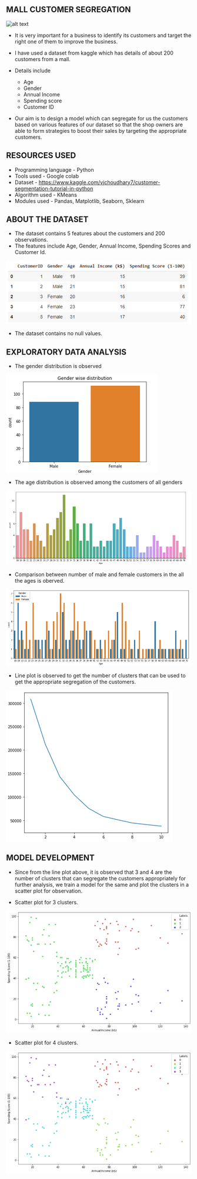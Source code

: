 ## MALL CUSTOMER SEGREGATION

![alt text](https://asaransom.com/wp-content/uploads/2018/12/shopping-in-east-aurora-ny-1500x609.jpg "Localities Explore")


* It is very important for a business to identify its customers and target the right one of them to improve the business.
* I have used a dataset from kaggle which has details of about 200 customers from a mall.
* Details include
    * Age
    * Gender
    * Annual Income
    * Spending score
    * Customer ID
    
* Our aim is to design a model which can segregate for us the customers based on various features of our dataset so that the shop owners are able to form strategies to 
boost their sales by targeting the appropriate customers.

## RESOURCES USED
* Programming language - Python
* Tools used - Google colab
* Dataset - https://www.kaggle.com/vjchoudhary7/customer-segmentation-tutorial-in-python
* Algorithm used - KMeans
* Modules used - Pandas, Matplotlib, Seaborn, Sklearn

## ABOUT THE DATASET
* The dataset contains 5 features about the customers and 200 observations.
* The features include Age, Gender, Annual Income, Spending Scores and Customer Id.

![alt text](https://github.com/Rahul-Khairnar/Mall_Customer_Segmentation/blob/master/PHOTOS/Columns.PNG "Localities Explore")



* The dataset contains no null values.

## EXPLORATORY DATA ANALYSIS
* The gender distribution is observed

![alt text](https://github.com/Rahul-Khairnar/Mall_Customer_Segmentation/blob/master/PHOTOS/Gender%20distribution.PNG "Localities Explore")



* The age distribution is observed among the customers of all genders

![alt text](https://github.com/Rahul-Khairnar/Mall_Customer_Segmentation/blob/master/PHOTOS/Age%20distribution.PNG "Localities Explore")



* Comparison between number of male and female customers in the all the ages is oberved.

![alt text](https://github.com/Rahul-Khairnar/Mall_Customer_Segmentation/blob/master/PHOTOS/Gender%20wise%20age%20comparison.PNG "Localities Explore")



* Line plot is observed to get the number of clusters that can be used to get the appropriate segregation of the customers.

![alt text](https://github.com/Rahul-Khairnar/Mall_Customer_Segmentation/blob/master/PHOTOS/Lineplot%20elbow.PNG "Localities Explore")



## MODEL DEVELOPMENT
* Since from the line plot above, it is observed that 3 and 4 are the number of clusters that can segregate the customers appropriately for further analysis, we train a model for the same
and plot the clusters in a scatter plot  for observation.

* Scatter plot for 3 clusters.

![alt text](https://github.com/Rahul-Khairnar/Mall_Customer_Segmentation/blob/master/PHOTOS/3%20clusters.png "Localities Explore")



* Scatter plot for 4 clusters.

![alt text](https://github.com/Rahul-Khairnar/Mall_Customer_Segmentation/blob/master/PHOTOS/4%20clusters.png "Localities Explore")
